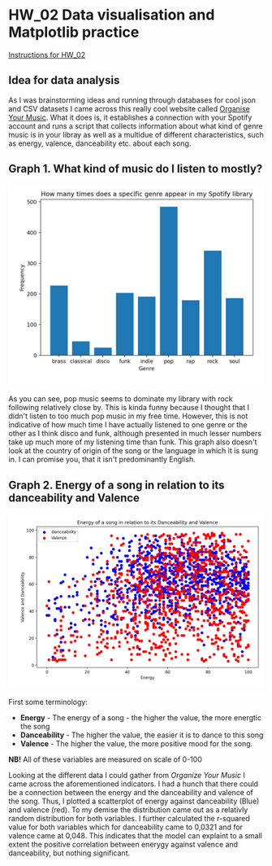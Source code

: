 # HW_02 Data visualisation and Matplotlib practice

[Instructions for HW_02](https://github.com/mikeizbicki/cmc-csci040/tree/2021fall/hw_02)

## Idea for data analysis
As I was brainstorming ideas and running through databases for cool json and CSV datasets I came across this really cool website called [Organise Your Music](http://organizeyourmusic.playlistmachinery.com/index.html#). What it does is, it establishes a connection with your Spotify account and runs a script that collects information about what kind of genre music is in your libray as well as a multidue of different characteristics, such as energy, valence, danceability etc. about each song.

## Graph 1. What kind of music do I listen to mostly?
![Genre division of Spotify library](genre_division.png)

As you can see, pop music seems to dominate my library with rock following relatively close by. This is kinda funny because I thought that I didn't listen to too much pop music in my free time. However, this is not indicative of how much time I have actually listened to one genre or the other as I think disco and funk, although presented in much lesser numbers take up much more of my listening time than funk. This graph also doesn't look at the country of origin of the song or the language in which it is sung in. I can promise you, that it isn't predominantly English.

## Graph 2. Energy of a song in relation to its danceability and Valence

![Energy and danceability and valence](Energy_danceability_Valence.png)

First some terminology:

- **Energy** - The energy of a song - the higher the value, the more energtic the song 
- **Danceability** - The higher the value, the easier it is to dance to this song
- **Valence** - The higher the value, the more positive mood for the song. 

**NB!** All of these variables are measured on scale of 0-100

Looking at the different data I could gather from *Organize Your Music* I came across the aforementioned indicators. I had a hunch that there could be a connection between the energy and the danceability and valence of the song. Thus, I plotted a scatterplot of energy against danceability (Blue) and valence (red). To my demise the distribution came out as a relativly random distribution for both variables. I further calculated the r-squared value for both variables which for danceability came to 0,0321 and for valence came at 0,048. This indicates that the model can explaint to a small extent the  positive correlation between enerygy against valence and danceability, but nothing significant.
